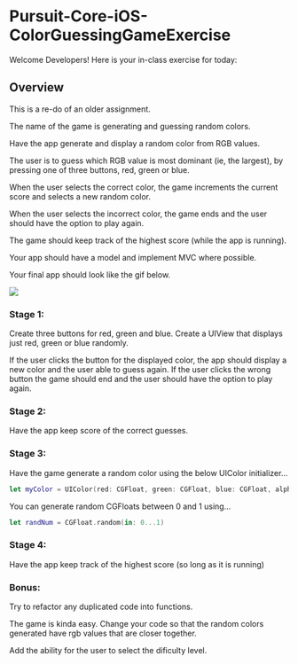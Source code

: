 # Pursuit-Core-iOS-ColorGuessingGameExercise

Welcome Developers!  Here is your in-class exercise for today:

## Overview

This is a re-do of an older assignment.

The name of the game is generating and guessing random colors.

Have the app generate and display a random color from RGB values.

The user is to guess which RGB value is most dominant (ie, the largest), by pressing one of three buttons, red, green or blue.

When the user selects the correct color, the game increments the current score and selects a new random color.

When the user selects the incorrect color, the game ends and the user should have the option to play again.

The game should keep track of the highest score (while the app is running).

Your app should have a model and implement MVC where possible.

Your final app should look like the gif below. 


![](https://media.giphy.com/media/3ov9jSMDOEDOPfDrKo/giphy.gif)


### Stage 1: 

Create three buttons for red, green and blue. Create a UIView that displays just red, green or blue randomly. 

If the user clicks the button for the displayed color, the app should display a new color and the user able to guess again.
If the user clicks the wrong button the game should end and the user should have the option to play again.

### Stage 2: 

Have the app keep score of the correct guesses.

### Stage 3: 

Have the game generate a random color using the below UIColor initializer...

```swift
let myColor = UIColor(red: CGFloat, green: CGFloat, blue: CGFloat, alpha: CGFloat)
```

You can generate random CGFloats between 0 and 1 using...

```swift
let randNum = CGFloat.random(in: 0...1)
```

### Stage 4:

Have the app keep track of the highest score (so long as it is running)


### Bonus:


Try to refactor any duplicated code into functions.

The game is kinda easy. Change your code so that the random colors generated have rgb values that are closer together.

Add the ability for the user to select the dificulty level. 

